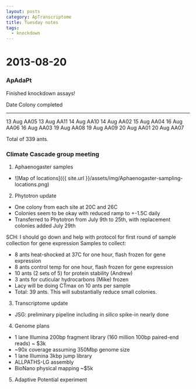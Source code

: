 ```yaml
---
layout: posts
category: ApTranscriptome
title: Tuesday notes
tags:
  - knockdown
---
```


2013-08-20
============

### ApAdaPt

Finished knockdown assays!

Date         Colony completed
--------   ------------------
13 Aug        AA05
13 Aug        AA11
14 Aug        AA10
14 Aug        AA02
15 Aug        AA04
16 Aug        AA06
16 Aug        AA03
19 Aug        AA08
19 Aug        AA09
20 Aug        AA01
20 Aug        AA07

Total of 339 ants.

### Climate Cascade group meeting

1) Aphaenogaster samples
  - ![Map of locations]({{ site.url }}/assets/img/Aphaenogaster-sampling-locations.png)
2) Phytotron update
  - One colony from each site at 20C and 26C
  - Colonies seem to be okay with reduced ramp to +-1.5C daily
  - Transferred to Phytotron from July 9th to 25th, with replacement colonies added July 29th

SCH: I should go down and help with protocol for first round of sample collection for gene expression
Samples to collect:

* 8 ants heat-shocked at 37C for one hour, flash frozen for gene expression
* 8 ants control temp for one hour, flash frozen for gene expression
* 10 ants (2 sets of 5) for protein stability (Andrew)
* 3 ants for cuticular hydrocarbons (Mike) frozen 
* Lacy will be doing CTmax on 10 ants per sample
* Total: 39 ants. This will substantially reduce small colonies.

3) Transcriptome update

  - JSG: preliminary pipeline including *in silico* spike-in nearly done

4) Genome plans
  - 1 lane Illumina 200bp fragment library (160 million 100bp paired-end reads) ~ $3k
  - ~90x coverage assuming 350Mbp genome size
  - 1 lane Illumina 3kbp jump library 
  - ALLPATHS-LG assembly
  - BioNano physical mapping ~$5k

5) Adaptive Potential experiment



